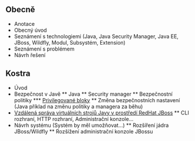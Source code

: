 ## Obecně ##
* Anotace
* Obecný úvod
* Seznámení s technologiemi (Java, Java Security Manager, Java EE, JBoss, Wildfly, Modul, Subsystém, Extension)
* Seznámení s problémem
* Návrh řešení

## Kostra ##

* Úvod
* Bezpečnost v Javě
** Java
** Security manager
** Bezpečnostní politiky
*** [Privilegované bloky](http://download.java.net/jdk8/docs/technotes/guides/security/doprivileged.html)
** Změna bezpečnostních nastavení (Java příklad na změnu politiky a managera za běhu)
* [Vzdálená správa virtuálních strojů Javy v prostředí RedHat JBoss](https://docs.jboss.org/author/display/AS71/Management+API+reference)
** CLI rozhraní, HTTP rozhraní, Administrační konzole...
* Návrh systému (Systém by měl umožňovat...)
** Rozšíření jádra JBoss/Wildfly
** Rozšížení administrační konzole JBossu

